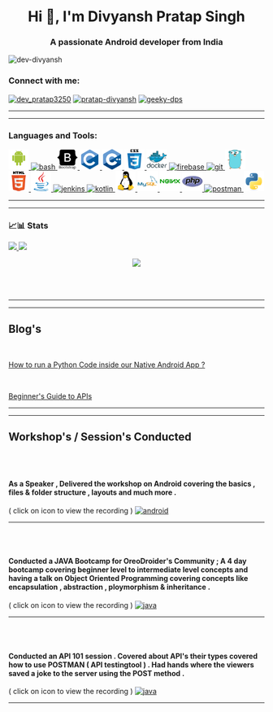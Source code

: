 <h1 align="center">Hi 👋, I'm Divyansh Pratap Singh</h1>
<h3 align="center">A passionate Android developer from India</h3>

<p align="left"> <img src="https://komarev.com/ghpvc/?username=dev-divyansh&label=Profile%20views&color=0e75b6&style=flat" alt="dev-divyansh" /> </p>

<h3 align="left">Connect with me:</h3>
<p align="left">
<a href="https://twitter.com/dev_pratap3250" target="blank"><img align="center" src="https://raw.githubusercontent.com/rahuldkjain/github-profile-readme-generator/master/src/images/icons/Social/twitter.svg" alt="dev_pratap3250" height="30" width="40" /></a>
<a href="https://linkedin.com/in/pratap-divyansh" target="blank"><img align="center" src="https://raw.githubusercontent.com/rahuldkjain/github-profile-readme-generator/master/src/images/icons/Social/linked-in-alt.svg" alt="pratap-divyansh" height="30" width="40" /></a>
<a href="https://www.youtube.com/@geeky-dps" target="blank"><img align="center" src="https://raw.githubusercontent.com/rahuldkjain/github-profile-readme-generator/master/src/images/icons/Social/youtube.svg" alt="geeky-dps" height="30" width="40" /></a></p>

<hr/>
<hr/>

<h3 align="left">Languages and Tools:</h3>
<p align="left"> <a href="https://developer.android.com" target="_blank" rel="noreferrer"> <img src="https://raw.githubusercontent.com/devicons/devicon/master/icons/android/android-original-wordmark.svg" alt="android" width="40" height="40"/> </a> <a href="https://www.gnu.org/software/bash/" target="_blank" rel="noreferrer"> <img src="https://www.vectorlogo.zone/logos/gnu_bash/gnu_bash-icon.svg" alt="bash" width="40" height="40"/> </a> <a href="https://getbootstrap.com" target="_blank" rel="noreferrer"> <img src="https://raw.githubusercontent.com/devicons/devicon/master/icons/bootstrap/bootstrap-plain-wordmark.svg" alt="bootstrap" width="40" height="40"/> </a> <a href="https://www.cprogramming.com/" target="_blank" rel="noreferrer"> <img src="https://raw.githubusercontent.com/devicons/devicon/master/icons/c/c-original.svg" alt="c" width="40" height="40"/> </a> <a href="https://www.w3schools.com/cpp/" target="_blank" rel="noreferrer"> <img src="https://raw.githubusercontent.com/devicons/devicon/master/icons/cplusplus/cplusplus-original.svg" alt="cplusplus" width="40" height="40"/> </a> <a href="https://www.w3schools.com/css/" target="_blank" rel="noreferrer"> <img src="https://raw.githubusercontent.com/devicons/devicon/master/icons/css3/css3-original-wordmark.svg" alt="css3" width="40" height="40"/> </a> <a href="https://www.docker.com/" target="_blank" rel="noreferrer"> <img src="https://raw.githubusercontent.com/devicons/devicon/master/icons/docker/docker-original-wordmark.svg" alt="docker" width="40" height="40"/> </a> <a href="https://firebase.google.com/" target="_blank" rel="noreferrer"> <img src="https://www.vectorlogo.zone/logos/firebase/firebase-icon.svg" alt="firebase" width="40" height="40"/> </a> <a href="https://git-scm.com/" target="_blank" rel="noreferrer"> <img src="https://www.vectorlogo.zone/logos/git-scm/git-scm-icon.svg" alt="git" width="40" height="40"/> </a> <a href="https://golang.org" target="_blank" rel="noreferrer"> <img src="https://raw.githubusercontent.com/devicons/devicon/master/icons/go/go-original.svg" alt="go" width="40" height="40"/> </a> <a href="https://www.w3.org/html/" target="_blank" rel="noreferrer"> <img src="https://raw.githubusercontent.com/devicons/devicon/master/icons/html5/html5-original-wordmark.svg" alt="html5" width="40" height="40"/> </a> <a href="https://www.java.com" target="_blank" rel="noreferrer"> <img src="https://raw.githubusercontent.com/devicons/devicon/master/icons/java/java-original.svg" alt="java" width="40" height="40"/> </a> <a href="https://www.jenkins.io" target="_blank" rel="noreferrer"> <img src="https://www.vectorlogo.zone/logos/jenkins/jenkins-icon.svg" alt="jenkins" width="40" height="40"/> </a> <a href="https://kotlinlang.org" target="_blank" rel="noreferrer"> <img src="https://www.vectorlogo.zone/logos/kotlinlang/kotlinlang-icon.svg" alt="kotlin" width="40" height="40"/> </a> <a href="https://www.linux.org/" target="_blank" rel="noreferrer"> <img src="https://raw.githubusercontent.com/devicons/devicon/master/icons/linux/linux-original.svg" alt="linux" width="40" height="40"/> </a> <a href="https://www.mysql.com/" target="_blank" rel="noreferrer"> <img src="https://raw.githubusercontent.com/devicons/devicon/master/icons/mysql/mysql-original-wordmark.svg" alt="mysql" width="40" height="40"/> </a> <a href="https://www.nginx.com" target="_blank" rel="noreferrer"> <img src="https://raw.githubusercontent.com/devicons/devicon/master/icons/nginx/nginx-original.svg" alt="nginx" width="40" height="40"/> </a> <a href="https://www.php.net" target="_blank" rel="noreferrer"> <img src="https://raw.githubusercontent.com/devicons/devicon/master/icons/php/php-original.svg" alt="php" width="40" height="40"/> </a> <a href="https://postman.com" target="_blank" rel="noreferrer"> <img src="https://www.vectorlogo.zone/logos/getpostman/getpostman-icon.svg" alt="postman" width="40" height="40"/> </a> <a href="https://www.python.org" target="_blank" rel="noreferrer"> <img src="https://raw.githubusercontent.com/devicons/devicon/master/icons/python/python-original.svg" alt="python" width="40" height="40"/> </a> </p>


<hr/>
<hr/>

### 📈📊 Stats
<!-- <a href="https://visitcount.itsvg.in">
  <img src="https://visitcount.itsvg.in/api?id=dev-divyansh&label=Profile%20Visits&color=1&pretty=false" />
</a> -->
<p align="left">
<a href="">
  <img align="" src="http://github-profile-summary-cards.vercel.app/api/cards/stats?username=dev-divyansh&theme=radical" />
  <img align="" src="https://github-readme-streak-stats.herokuapp.com?user=dev-divyansh&theme=tokyonight" />
<a />
</p>
  <p align="center">
<a href="">
  <img align="centre" src="http://github-profile-summary-cards.vercel.app/api/cards/profile-details?username=dev-divyansh&theme=radical" />
<a />
</p>
  

<!-- ## Social's


[![LinkedIn](https://img.shields.io/badge/LinkedIn-0077B5?style=for-the-badge&logo=linkedin&logoColor=white)](https://www.linkedin.com/in/pratap-divyansh/)&nbsp; &nbsp;
[![LeetCode](https://img.shields.io/badge/-LeetCode-FFA116?style=for-the-badge&logo=LeetCode&logoColor=black)](https://leetcode.com/dev-divyansh/) &nbsp; &nbsp;
[![Gmail](https://img.shields.io/badge/Gmail-D14836?style=for-the-badge&logo=gmail&logoColor=white)](https://mailto:1729divyansh@gmail.com)
[![Twitter](https://img.shields.io/badge/Twitter-007B5?style=for-the-badge&logo=twitter&logoColor=blue)](https://www.twitter.com/dev_pratap3250/) -->
<!-- 
##  Language's and Tools I  use
[![Java](https://img.shields.io/badge/java-ED8B00?style=for-the-badge&logo=java&logoColor=white)](https://github.com/dev-divyansh) &nbsp; &nbsp;
[![Kotlin](https://img.shields.io/badge/Kotlin-ED8B00?style=for-the-badge&logo=kotlin&logoColor=white)](https://github.com/dev-divyansh) &nbsp; &nbsp;
  [![Golang](https://img.shields.io/badge/go-87CEEB?style=for-the-badge&logo=go&logoColor=blue)](https://github.com/dev-divyansh) &nbsp; &nbsp;
[![Python](https://img.shields.io/badge/Python-FF0000?style=for-the-badge&logo=python&logoColor=white)](https://github.com/dev-divyansh) &nbsp; &nbsp;
[![ C  ](https://img.shields.io/badge/C-00008B?style=for-the-badge&logo=c&logoColor=white)](https://github.com/dev-divyansh) &nbsp; &nbsp;
[![ React Native  ](https://img.shields.io/badge/React-Native-ED8B00?style=for-the-badge&logo=react&logoColor=white)](https://github.com/dev-divyansh) &nbsp; &nbsp;
[![ HTML ](https://img.shields.io/badge/HTML-00008B?style=for-the-badge&logo=html&logoColor=white)](https://github.com/dev-divyansh) &nbsp; &nbsp;
[![CSS ](https://img.shields.io/badge/CSS-FF0000?style=for-the-badge&logo=css&logoColor=white)](https://github.com/dev-divyansh) &nbsp; &nbsp;

[![MySQL](https://img.shields.io/badge/MySQL-ED8B00?style=for-the-badge&logo=sql&logoColor=white)](https://github.com/dev-divyansh) &nbsp; &nbsp;
[![Java Script](https://img.shields.io/badge/Java-Script-FF0000?style=for-the-badge&logo=javascript&logoColor=white)](https://github.com/dev-divyansh) &nbsp; &nbsp;

[![PHP](https://img.shields.io/badge/PHP-ED8B00?style=for-the-badge&logo=php&logoColor=white)](https://github.com/dev-divyansh) &nbsp; &nbsp;
   -->
   <br/>
   <br/>

 <hr/>
 <hr/>
 
<h2>Blog's</h2>
<br/>

[ How to run a Python Code inside our Native Android App ? ](https://dev-divyansh.hashnode.dev/how-to-run-a-python-code-inside-our-native-android-app)

<br/>

[ Beginner's Guide to APIs ](https://dev-divyansh.hashnode.dev/beginners-guide-to-apis)

<hr/>
<hr/>

<h2>Workshop's / Session's Conducted  </h2>

<br/>
<br/>
<h4> As a Speaker , Delivered the workshop on Android covering the basics , files & folder structure , layouts and much more . </h4>
( click on icon to view the recording )
<a href="https://www.youtube.com/embed/b6U4T6hIlJc">
 <img src="https://media.licdn.com/dms/image/C4D22AQFXCuY5HHz9OA/feedshare-shrink_800/0/1671099710407?e=1689206400&v=beta&t=3x0V0P3skbYxs5u1NZfILQ_kTwjHOA2CWteywNCAM9Q" alt="android" width="400" height="500">
</a>

<hr/>
<br/>

<br/>
<h4> Conducted a JAVA Bootcamp for OreoDroider's Community ; A 4 day bootcamp covering beginner level to intermediate level concepts and having a talk on Object Oriented Programming covering concepts like encapsulation , abstraction , ploymorphism & inheritance .  </h4>
( click on icon to view the recording )
<a href="https://youtu.be/6Epay_6oSIQ">
 <img src="https://logolook.net/wp-content/uploads/2022/11/Java-Logo.png" alt="java" width="300" height="200">
</a>

<hr/>
<br/>
<br/>
<h4>Conducted an API 101 session . Covered about API's their types covered how to use POSTMAN ( API testingtool ) . Had hands where the viewers saved a joke to the server using the POST method . </h4>
( click on icon to view the recording )
<a href="https://media.licdn.com/dms/image/C5622AQExwhfrMSr-Tg/feedshare-shrink_2048_1536/0/1677966331376?e=1689811200&v=beta&t=fs5_jKzR1cKp0g8iqjd4rFeKkx4gCG-yIMPItZb6tzM">
 <img src="https://media.licdn.com/dms/image/C5622AQExwhfrMSr-Tg/feedshare-shrink_2048_1536/0/1677966331376?e=1689811200&v=beta&t=fs5_jKzR1cKp0g8iqjd4rFeKkx4gCG-yIMPItZb6tzM" alt="java" width="400" height="500">
</a>

<hr/>
<br/>
